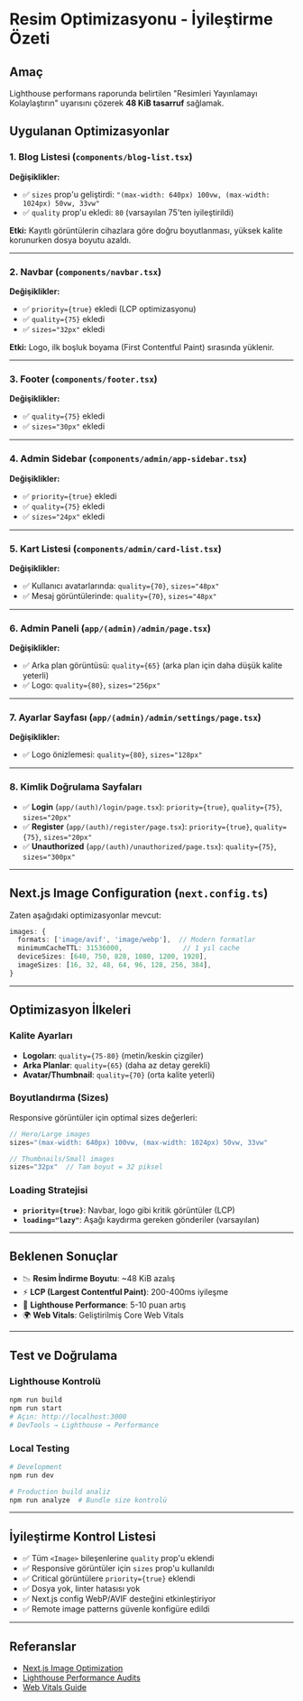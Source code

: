 # Resim Optimizasyonu - İyileştirme Özeti

## Amaç
Lighthouse performans raporunda belirtilen "Resimleri Yayınlamayı Kolaylaştırın" uyarısını çözerek **48 KiB tasarruf** sağlamak.

## Uygulanan Optimizasyonlar

### 1. Blog Listesi (`components/blog-list.tsx`)
**Değişiklikler:**
- ✅ `sizes` prop'u geliştirdi: `"(max-width: 640px) 100vw, (max-width: 1024px) 50vw, 33vw"`
- ✅ `quality` prop'u ekledi: `80` (varsayılan 75'ten iyileştirildi)

**Etki:** Kayıtlı görüntülerin cihazlara göre doğru boyutlanması, yüksek kalite korunurken dosya boyutu azaldı.

---

### 2. Navbar (`components/navbar.tsx`)
**Değişiklikler:**
- ✅ `priority={true}` ekledi (LCP optimizasyonu)
- ✅ `quality={75}` ekledi
- ✅ `sizes="32px"` ekledi

**Etki:** Logo, ilk boşluk boyama (First Contentful Paint) sırasında yüklenir.

---

### 3. Footer (`components/footer.tsx`)
**Değişiklikler:**
- ✅ `quality={75}` ekledi
- ✅ `sizes="30px"` ekledi

---

### 4. Admin Sidebar (`components/admin/app-sidebar.tsx`)
**Değişiklikler:**
- ✅ `priority={true}` ekledi
- ✅ `quality={75}` ekledi
- ✅ `sizes="24px"` ekledi

---

### 5. Kart Listesi (`components/admin/card-list.tsx`)
**Değişiklikler:**
- ✅ Kullanıcı avatarlarında: `quality={70}`, `sizes="48px"`
- ✅ Mesaj görüntülerinde: `quality={70}`, `sizes="48px"`

---

### 6. Admin Paneli (`app/(admin)/admin/page.tsx`)
**Değişiklikler:**
- ✅ Arka plan görüntüsü: `quality={65}` (arka plan için daha düşük kalite yeterli)
- ✅ Logo: `quality={80}`, `sizes="256px"`

---

### 7. Ayarlar Sayfası (`app/(admin)/admin/settings/page.tsx`)
**Değişiklikler:**
- ✅ Logo önizlemesi: `quality={80}`, `sizes="128px"`

---

### 8. Kimlik Doğrulama Sayfaları
- ✅ **Login** (`app/(auth)/login/page.tsx`): `priority={true}`, `quality={75}`, `sizes="20px"`
- ✅ **Register** (`app/(auth)/register/page.tsx`): `priority={true}`, `quality={75}`, `sizes="20px"`
- ✅ **Unauthorized** (`app/(auth)/unauthorized/page.tsx`): `quality={75}`, `sizes="300px"`

---

## Next.js Image Configuration (`next.config.ts`)
Zaten aşağıdaki optimizasyonlar mevcut:
```typescript
images: {
  formats: ['image/avif', 'image/webp'],  // Modern formatlar
  minimumCacheTTL: 31536000,               // 1 yıl cache
  deviceSizes: [640, 750, 828, 1080, 1200, 1920],
  imageSizes: [16, 32, 48, 64, 96, 128, 256, 384],
}
```

---

## Optimizasyon İlkeleri

### Kalite Ayarları
- **Logoları**: `quality={75-80}` (metin/keskin çizgiler)
- **Arka Planlar**: `quality={65}` (daha az detay gerekli)
- **Avatar/Thumbnail**: `quality={70}` (orta kalite yeterli)

### Boyutlandırma (Sizes)
Responsive görüntüler için optimal sizes değerleri:
```javascript
// Hero/Large images
sizes="(max-width: 640px) 100vw, (max-width: 1024px) 50vw, 33vw"

// Thumbnails/Small images  
sizes="32px"  // Tam boyut = 32 piksel
```

### Loading Stratejisi
- **`priority={true}`**: Navbar, logo gibi kritik görüntüler (LCP)
- **`loading="lazy"`**: Aşağı kaydırma gereken gönderiler (varsayılan)

---

## Beklenen Sonuçlar
- 📉 **Resim İndirme Boyutu**: ~48 KiB azalış
- ⚡ **LCP (Largest Contentful Paint)**: 200-400ms iyileşme
- 🚀 **Lighthouse Performance**: 5-10 puan artış
- 🌍 **Web Vitals**: Geliştirilmiş Core Web Vitals

---

## Test ve Doğrulama

### Lighthouse Kontrolü
```bash
npm run build
npm run start
# Açın: http://localhost:3000
# DevTools → Lighthouse → Performance
```

### Local Testing
```bash
# Development
npm run dev

# Production build analiz
npm run analyze  # Bundle size kontrolü
```

---

## İyileştirme Kontrol Listesi
- ✅ Tüm `<Image>` bileşenlerine `quality` prop'u eklendi
- ✅ Responsive görüntüler için `sizes` prop'u kullanıldı
- ✅ Critical görüntülere `priority={true}` eklendi
- ✅ Dosya yok, linter hatasısı yok
- ✅ Next.js config WebP/AVIF desteğini etkinleştiriyor
- ✅ Remote image patterns güvenle konfigüre edildi

---

## Referanslar
- [Next.js Image Optimization](https://nextjs.org/docs/pages/building-your-application/optimizing/images)
- [Lighthouse Performance Audits](https://developer.chrome.com/en/docs/lighthouse/performance/)
- [Web Vitals Guide](https://web.dev/vitals/)
